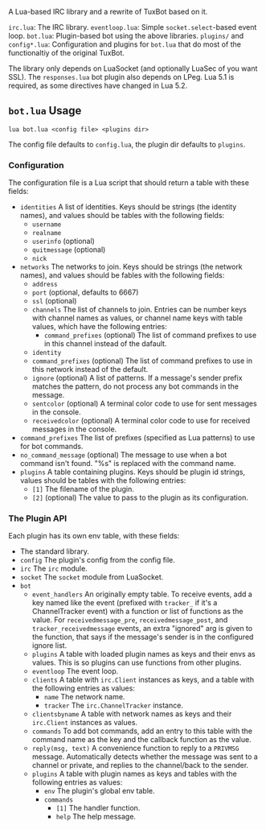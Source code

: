 A Lua-based IRC library and a rewrite of TuxBot based on it.

`irc.lua`: The IRC library.
`eventloop.lua`: Simple `socket.select`-based event loop.
`bot.lua`: Plugin-based bot using the above libraries.
`plugins/` and `config*.lua`: Configuration and plugins for `bot.lua` that do most of the functionaltiy of the original TuxBot.

The library only depends on LuaSocket (and optionally LuaSec of you want SSL). The `responses.lua` bot plugin also depends on LPeg.  Lua 5.1 is required, as some directives have changed in Lua 5.2.

## `bot.lua` Usage ##

`lua bot.lua <config file> <plugins dir>`

The config file defaults to `config.lua`, the plugin dir defaults to `plugins`.

### Configuration ###

The configuration file is a Lua script that should return a table with these fields:

* `identities` A list of identities. Keys should be strings (the identity names), and values should be tables with the following fields:
  * `username`
  * `realname`
  * `userinfo` (optional)
  * `quitmessage` (optional)
  * `nick`
* `networks` The networks to join. Keys should be strings (the network names), and values should be fables with the following fields:
  * `address`
  * `port` (optional, defaults to 6667)
  * `ssl` (optional)
  * `channels` The list of channels to join. Entries can be number keys with channel names as values, or channel name keys with table values, which have the following entries:
    * `command_prefixes` (optional) The list of command prefixes to use in this channel instead of the dafault.
  * `identity`
  * `command_prefixes` (optional) The list of command prefixes to use in this network instead of the default.
  * `ignore` (optional) A list of patterns. If a message's sender prefix matches the pattern, do not process any bot commands in the message.
  * `sentcolor` (optional) A terminal color code to use for sent messages in the console.
  * `receivedcolor` (optional) A terminal color code to use for received messages in the console.
* `command_prefixes` The list of prefixes (specified as Lua patterns) to use for bot commands.
* `no_command_message` (optional) The message to use when a bot command isn't found. "%s" is replaced with the command name.
* `plugins` A table containing plugins. Keys should be plugin id strings, values should be tables with the following entries:
  * `[1]` The filename of the plugin.
  * `[2]` (optional) The value to pass to the plugin as its configuration.


### The Plugin API ###

Each plugin has its own env table, with these fields:

* The standard library.
* `config` The plugin's config from the config file.
* `irc` The `irc` module.
* `socket` The `socket` module from LuaSocket.
* `bot`
  * `event_handlers` An originally empty table. To receive events, add a key named like the event (prefixed with `tracker_` if it's a ChannelTracker event) with a function or list of functions as the value. For `receivedmessage_pre`, `receivedmessage_post`, and `tracker_receivedmessage` events, an extra "ignored" arg is given to the function, that says if the message's sender is in the configured ignore list.
  * `plugins` A table with loaded plugin names as keys and their envs as values. This is so plugins can use functions from other plugins.
  * `eventloop` The event loop.
  * `clients` A table with `irc.Client` instances as keys, and a table with the following entries as values:
    * `name` The network name.
    * `tracker` The `irc.ChannelTracker` instance.
  * `clientsbyname` A table with network names as keys and their `irc.Client` instances as values.
  * `commands` To add bot commands, add an entry to this table with the command name as the key and the callback function as the value.
  * `reply(msg, text)` A convenience function to reply to a `PRIVMSG` message. Automatically detects whether the message was sent to a channel or private, and replies to the channel/back to the sender.
  * `plugins` A table with plugin names as keys and tables with the following entries as values:
    * `env` The plugin's global env table.
    * `commands`
      * `[1]` The handler function.
      * `help` The help message.

